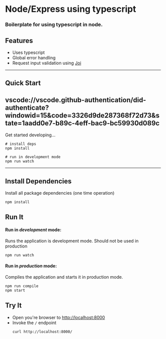 # Node/Express using typescript

### Boilerplate for using typescript in node. 

## Features
* Uses typescript
* Global error handling
* Request input validation using [Joi](https://github.com/hapijs/joi)
_ _ _ _

## Quick Start
## vscode://vscode.github-authentication/did-authenticate?windowid=15&code=3326d9de287368f72d73&state=1aadd0e7-b89c-4eff-bac9-bc59930d089c
Get started developing...

```shell
# install deps
npm install

# run in development mode
npm run watch

```

---

## Install Dependencies

Install all package dependencies (one time operation)

```shell
npm install
```

## Run It
#### Run in *development* mode:
Runs the application is development mode. Should not be used in production

```shell
npm run watch
```


#### Run in *production* mode:

Compiles the application and starts it in production mode.

```shell
npm run compile
npm start
```


## Try It
* Open you're browser to [http://localhost:8000](http://localhost:8000)
* Invoke the `/` endpoint 
  ```shell
  curl http://localhost:8000/
  ```